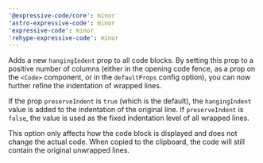 ```yaml
---
'@expressive-code/core': minor
'astro-expressive-code': minor
'expressive-code': minor
'rehype-expressive-code': minor
---
```


Adds a new `hangingIndent` prop to all code blocks. By setting this prop to a positive number of columns (either in the opening code fence, as a prop on the `<Code>` component, or in the `defaultProps` config option), you can now further refine the indentation of wrapped lines.

If the prop `preserveIndent` is `true` (which is the default), the `hangingIndent` value is added to the indentation of the original line. If `preserveIndent` is `false`, the value is used as the fixed indentation level of all wrapped lines.

This option only affects how the code block is displayed and does not change the actual code. When copied to the clipboard, the code will still contain the original unwrapped lines.
